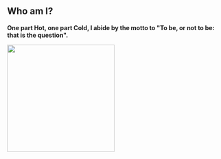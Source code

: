 ## Who am I?
**One part Hot, one part Cold, I abide by the motto to "To be, or not to be: that is the question".**



<div style="display: center"><img src="" data-canonical-src="" width="250" style="display: block"/></div>
